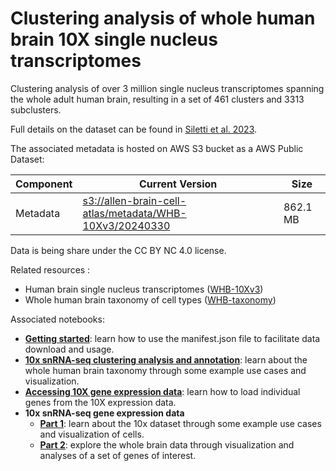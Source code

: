 # Clustering analysis of whole human brain 10X single nucleus transcriptomes

Clustering analysis of over 3 million single nucleus transcriptomes spanning the
whole adult human brain, resulting in a set of 461 clusters and 3313
subclusters.

Full details on the dataset can be found in [Siletti et al. 2023](https://www.science.org/doi/10.1126/science.add7046).

The associated metadata is hosted on AWS S3 bucket as a AWS Public Dataset:

| Component | Current Version                                                                                                                                              | Size     |
|---|--------------------------------------------------------------------------------------------------------------------------------------------------------------|----------|
| Metadata | [s3://allen-brain-cell-atlas/metadata/WHB-10Xv3/20240330](https://allen-brain-cell-atlas.s3.us-west-2.amazonaws.com/index.html#metadata/WHB-10Xv3/20240330/) | 862.1 MB |

Data is being share under the CC BY NC 4.0 license.

Related resources :
* Human brain single nucleus transcriptomes ([WHB-10Xv3](WHB-10Xv3.md))
* Whole human brain taxonomy of cell types ([WHB-taxonomy](WHB-taxonomy.md))

Associated notebooks:
* [**Getting started**](../notebooks/getting_started.ipynb): learn how to use the manifest.json file to 
  facilitate data download and usage.
* [**10x snRNA-seq clustering analysis and annotation**](../notebooks/WHB_cluster_annotation_tutorial.ipynb):
  learn about the whole human brain taxonomy through some example use cases
  and visualization.
* [**Accessing 10X gene expression data**](../notebooks/general_accessing_10x_snRNASeq_tutorial.ipynb):
  learn how to load individual genes from the 10X expression data.
* **10x snRNA-seq gene expression data**
  * [**Part 1**](../notebooks/WHB-10x_snRNASeq_tutorial_part_1.ipynb): learn about the 10x dataset through some example use
    cases and visualization of cells.
  * [**Part 2**](../notebooks/WHB-10x_snRNASeq_tutorial_part_2.ipynb): explore the whole brain data through visualization and
    analyses of a set of genes of interest.
